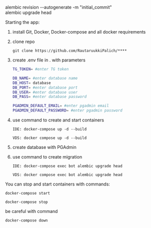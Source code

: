 alembic revision --autogenerate -m "initial_commit"  
alembic upgrade head



Starting the app:
1) install Git, Docker, Docker-compose and all docker requirements

2) clone repo
   ```commandline
   git clone https://github.com/RautaruukkiPalich/****
   ```
3) create .env file in . with parameters
    ```bash
    TG_TOKEN= #enter TG token
   
    DB_NAME= #enter database name
    DB_HOST= database
    DB_PORT= #enter database port
    DB_USER= #enter database user
    DB_PASS= #enter database password
   
    PGADMIN_DEFAULT_EMAIL= #enter pgadmin email
    PGADMIN_DEFAULT_PASSWORD= #enter pgadmin password
    ```
4) use command to create and start containers
    ```commandline
    IDE: docker-compose up -d --build
   
    VDS: docker compose up -d --build
    ```
   
5) create database with PGAdmin

6) use command to create migration
    ```commandline
    IDE: docker-compose exec bot alembic upgrade head
   
    VDS: docker compose exec bot alembic upgrade head
    ```

You can stop and start containers with commands:
```commandline
docker-compose start

docker-compose stop
```

be careful with command
```commandline
docker-compose down
```